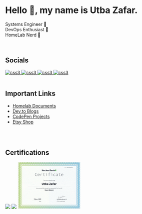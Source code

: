 <h1 align="left">Hello 👋, my name is Utba Zafar.</h1>

<p align="left">
Systems Engineer 💼 <br> DevOps Enthusiast 🔁 <br> HomeLab Nerd 🔧</p>

<br>
<h2 align="left">Socials</h2>
<a href="https://twitter.com/iamutba" target="_blank" rel="noreferrer"> <img src="https://www.iconsdb.com/icons/preview/white/twitter-x-xxl.png" alt="css3" width="20" height="20"/> </a>
<a href="https://www.linkedin.com/in/utba-zafar/" target="_blank" rel="noreferrer"> <img src="https://www.iconsdb.com/icons/preview/white/linkedin-xxl.png" alt="css3" width="20" height="20"/> </a>
<a href="https://www.instagram.com/iamutba/" target="_blank" rel="noreferrer"> <img src="https://www.iconsdb.com/icons/preview/white/instagram-6-xxl.png" alt="css3" width="20" height="20"/> </a>
<a href="https://www.twitch.tv/iamutba/" target="_blank" rel="noreferrer"> <img src="https://www.iconsdb.com/icons/preview/white/twitch-tv-xxl.png" alt="css3" width="20" height="20"/> </a>
<br>

<br>
<h2 align="left">Important Links</h2>

-  [Homelab Documents](https://utbazafar.com)
-  [Dev.to Blogs](https://dev.to/uzafar90)
-  [CodePen Projects](https://codepen.io/utbaz)
-  [Etsy Shop](https://www.etsy.com/shop/techfineart/?etsrc=sdt)
<br>


<br>
<h2 align="left">Certifications</h2>
<a href="https://www.hackerrank.com/certificates/451443d6d5f8"><img width="200px" src="https://github.com/Uzafar90/uzafar90/blob/main/JavaScript(basic).png"/></a>
<a href="https://www.hackerrank.com/certificates/451443d6d5f8"><img width="200px" src="https://github.com/Uzafar90/uzafar90/blob/main/JavaScript(Intermediate).png"/></a>
<a href="https://www.hackerrank.com/certificates/c14b56ea4580"><img width="200px" src="https://github.com/Uzafar90/uzafar90/blob/main/react(basic).png"/></a>
<br>
